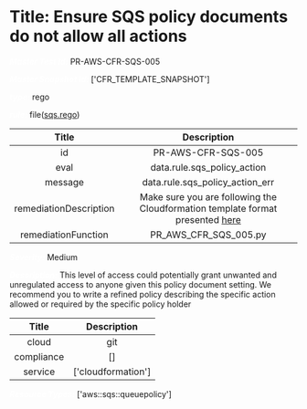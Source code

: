 



# Title: Ensure SQS policy documents do not allow all actions


***<font color="white">Master Test Id:</font>*** PR-AWS-CFR-SQS-005

***<font color="white">Master Snapshot Id:</font>*** ['CFR_TEMPLATE_SNAPSHOT']

***<font color="white">type:</font>*** rego

***<font color="white">rule:</font>*** file([sqs.rego])  
  
  
  
  

|Title|Description|
| :---: | :---: |
|id|PR-AWS-CFR-SQS-005|
|eval|data.rule.sqs_policy_action|
|message|data.rule.sqs_policy_action_err|
|remediationDescription|Make sure you are following the Cloudformation template format presented <a href='https://docs.aws.amazon.com/AWSCloudFormation/latest/UserGuide/aws-resource-sqs-queuepolicy.html#cfn-sqs-queuepolicy-policydocument' target='_blank'>here</a>|
|remediationFunction|PR_AWS_CFR_SQS_005.py|


***<font color="white">Severity:</font>*** Medium

***<font color="white">Description:</font>*** This level of access could potentially grant unwanted and unregulated access to anyone given this policy document setting. We recommend you to write a refined policy describing the specific action allowed or required by the specific policy holder  
  
  

|Title|Description|
| :---: | :---: |
|cloud|git|
|compliance|[]|
|service|['cloudformation']|


***<font color="white">Resource Types:</font>*** ['aws::sqs::queuepolicy']


[sqs.rego]: https://github.com/prancer-io/prancer-compliance-test/tree/master/aws/iac/sqs.rego
